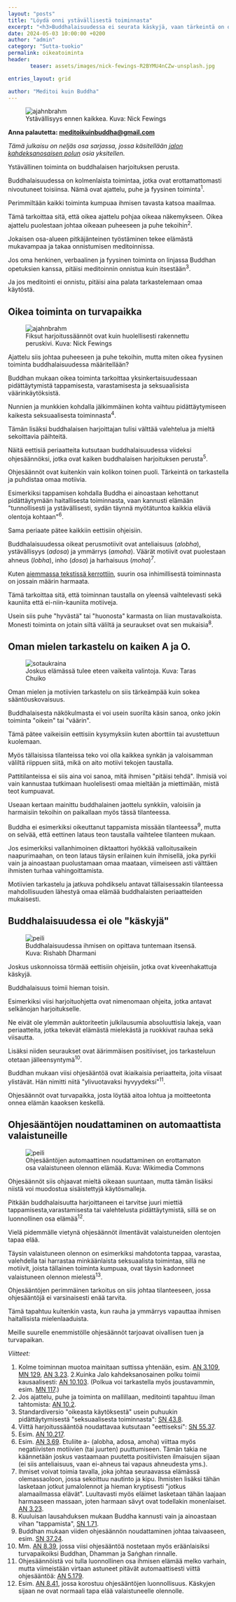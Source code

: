 ```yaml
---
layout: "posts"
title: "Löydä onni ystävällisestä toiminnasta"
excerpt: "<h3>Buddhalaisuudessa ei seurata käskyjä, vaan tärkeintä on oppia lukemaan omaa mieltään.</h3>"
date: 2024-05-03 10:00:00 +0200
author: "admin"
category: "Sutta-tuokio"
permalink: oikeatoiminta
header:  
       teaser: assets/images/nick-fewings-R2BYMU4nCZw-unsplash.jpg

entries_layout: grid

author: "Meditoi kuin Buddha"
---
```


<figure>
<img src="assets/images/nick-fewings-R2BYMU4nCZw-unsplash.jpg" alt="ajahnbrahm">
<figcaption> Ystävällisyys ennen kaikkea. Kuva: Nick Fewings</figcaption>
</figure>

<b> Anna palautetta: meditoikuinbuddha@gmail.com</b>

<i>Tämä julkaisu on neljäs osa sarjassa, jossa käsitellään <a href="https://meditoikuinbuddha.fi/buddhalainenharjoitus">jalon kahdeksanosaisen polun</a> osia yksitellen.</i>

Ystävällinen toiminta on buddhalaisen harjoituksen perusta.

Buddhalaisuudessa on kolmenlaista toimintaa, jotka ovat erottamattomasti nivoutuneet toisiinsa. Nämä ovat ajattelu, puhe ja fyysinen toiminta<sup>1</sup>. 

Perimmiltään kaikki toiminta kumpuaa ihmisen tavasta katsoa maailmaa.

Tämä tarkoittaa sitä, että oikea ajattelu pohjaa oikeaa näkemykseen. Oikea ajattelu puolestaan johtaa oikeaan puheeseen ja puhe tekoihin<sup>2</sup>.

Jokaisen osa-alueen pitkäjänteinen työstäminen tekee elämästä mukavampaa ja takaa onnistumisen meditoinnissa.

Jos oma henkinen, verbaalinen ja fyysinen toiminta on linjassa Buddhan opetuksien kanssa, pitäisi meditoinnin onnistua kuin itsestään<sup>3</sup>. 

Ja jos meditointi ei onnistu, pitäisi aina palata tarkastelemaan omaa käytöstä.

<h2>Oikea toiminta on turvapaikka</h2>

<figure>
<img src="assets/images/david-thielen-JTo6KqfRv1E-unsplash.jpg" alt="ajahnbrahm">
<figcaption> Fiksut harjoitussäännöt ovat kuin huolellisesti rakennettu peruskivi. Kuva: Nick Fewings</figcaption>
</figure>

Ajattelu siis johtaa puheeseen ja puhe tekoihin, mutta miten oikea fyysinen toiminta buddhalaisuudessa määritellään?

Buddhan mukaan oikea toiminta tarkoittaa yksinkertaisuudessaan pidättäytymistä tappamisesta, varastamisesta ja seksuaalisista väärinkäytöksistä. 

Nunnien ja munkkien kohdalla jälkimmäinen kohta vaihtuu pidättäytymiseen kaikesta seksuaalisesta toiminnasta<sup>4</sup>.

Tämän lisäksi buddhalaisen harjoittajan tulisi välttää valehtelua ja mieltä sekoittavia päihteitä. 

Näitä eettisiä periaatteita kutsutaan buddhalaisuudessa viideksi ohjesäännöksi, jotka ovat kaiken buddhalaisen harjoituksen perusta<sup>5</sup>.

Ohjesäännöt ovat kuitenkin vain kolikon toinen puoli. Tärkeintä on tarkastella ja puhdistaa omaa motiivia.

Esimerkiksi tappamisen kohdalla Buddha ei ainoastaan kehottanut pidättäytymään haitallisesta toiminnasta, vaan kannusti elämään "tunnollisesti ja ystävällisesti, sydän täynnä myötätuntoa kaikkia eläviä olentoja kohtaan"<sup>6</sup>.

Sama periaate pätee kaikkiin eettisiin ohjeisiin.

Buddhalaisuudessa oikeat perusmotiivit ovat anteliaisuus (<i>alobha</i>), ystävällisyys (<i>adosa</i>) ja ymmärrys (<i>amoha</i>). Väärät motiivit ovat puolestaan ahneus (<i>lobha</i>), inho (<i>dosa</i>) ja harhaisuus (<i>moha</i>)<sup>7</sup>. 

Kuten <a href="https://meditoikuinbuddha.fi/oikeapuhe">aiemmassa tekstissä kerrottiin</a>, suurin osa inhimillisestä toiminnasta on jossain määrin harmaata. 

Tämä tarkoittaa sitä, että toiminnan taustalla on yleensä vaihtelevasti sekä kauniita että ei-niin-kauniita motiiveja. 

Usein siis puhe "hyvästä" tai "huonosta" karmasta on liian mustavalkoista. Monesti toiminta on jotain siltä väliltä ja seuraukset ovat sen mukaisia<sup>8</sup>. 

<h2>Oman mielen tarkastelu on kaiken A ja O.</h2>

<figure>
<img src="assets/images/taras-chuiko-jp-B7ioHVzM-unsplash (1).jpg" alt="sotaukraina">
<figcaption> Joskus elämässä tulee eteen vaikeita valintoja. Kuva: Taras Chuiko</figcaption>
</figure>

Oman mielen ja motiivien tarkastelu on siis tärkeämpää kuin sokea sääntöuskovaisuus.

Buddhalaisesta näkökulmasta ei voi usein suorilta käsin sanoa, onko jokin toiminta "oikein" tai "väärin". 

Tämä pätee vaikeisiin eettisiin kysymyksiin kuten aborttiin tai avustettuun kuolemaan.

Myös tällaisissa tilanteissa teko voi olla kaikkea synkän ja valoisamman väliltä riippuen siitä, mikä on aito motiivi tekojen taustalla. 

Pattitilanteissa ei siis aina voi sanoa, mitä ihmisen "pitäisi tehdä". Ihmisiä voi vain kannustaa tutkimaan huolelisesti omaa mieltään ja miettimään, mistä teot kumpuavat. 

Useaan kertaan mainittu buddhalainen jaottelu synkkiin, valoisiin ja harmaisiin tekoihin on paikallaan myös tässä tilanteessa.

Buddha ei esimerkiksi oikeuttanut tappamista missään tilanteessa<sup>9</sup>, mutta on selvää, että eettinen lataus teon taustalla vaihtelee tilanteen mukaan.

Jos esimerkiksi vallanhimoinen diktaattori hyökkää valloitusaikein naapurimaahan, on teon lataus täysin erilainen kuin ihmisellä, joka pyrkii vain ja ainoastaan puolustamaan omaa maataan, viimeiseen asti välttäen ihmisten turhaa vahingoittamista.

Motiivien tarkastelu ja jatkuva pohdikselu antavat tällaisessakin tilanteessa mahdollisuuden lähestyä omaa elämää buddhalaisten periaatteiden mukaisesti.
 
<h2>Buddhalaisuudessa ei ole "käskyjä"</h2>

<figure>
<img src="assets/images/rishabh-dharmani-IvfAs3Qk64M-unsplash.jpg" alt="peili">
<figcaption> Buddhalaisuudessa ihmisen on opittava tuntemaan itsensä. Kuva: Rishabh Dharmani</figcaption>
</figure>

Joskus uskonnoissa törmää eettisiin ohjeisiin, jotka ovat kiveenhakattuja käskyjä.

Buddhalaisuus toimii hieman toisin.

Esimerkiksi viisi harjoituohjetta ovat nimenomaan ohjeita, jotka antavat selkänojan harjoitukselle. 

Ne eivät ole ylemmän auktoriteetin julkilausumia absoluuttisia lakeja, vaan periaatteita, jotka tekevät elämästä mielekästä ja ruokkivat rauhaa sekä viisautta.

Lisäksi niiden seuraukset ovat äärimmäisen positiiviset, jos tarkasteluun otetaan jälleensyntymä<sup>10</sup>.

Buddhan mukaan viisi ohjesääntöä ovat ikiaikaisia periaatteita, joita viisaat ylistävät. Hän nimitti niitä "ylivuotavaksi hyvyydeksi"<sup>11</sup>. 

Ohjesäännöt ovat turvapaikka, josta löytää aitoa lohtua ja moitteetonta onnea elämän kaaoksen keskellä.

<h2>Ohjesääntöjen noudattaminen on automaattista valaistuneille</h2>

<figure>
<img src="assets/images/640px-Sariputta-statue.jpg" alt="peili">
<figcaption> Ohjesääntöjen automaattinen noudattaminen on erottamaton osa valaistuneen olennon elämää. Kuva: Wikimedia Commons</figcaption>
</figure>

Ohjesäännöt siis ohjaavat mieltä oikeaan suuntaan, mutta tämän lisäksi niistä voi muodostua sisäistettyjä käytösmalleja. 

Pitkään buddhalaisuutta harjoittaneen ei tarvitse juuri miettiä tappamisesta,varastamisesta tai valehtelusta pidättäytymistä, sillä se on luonnollinen osa elämää<sup>12</sup>. 

Vielä pidemmälle vietynä ohjesäännöt ilmentävät valaistuneiden olentojen tapaa elää. 

Täysin valaistuneen olennon on esimerkiksi mahdotonta tappaa, varastaa, valehdella tai harrastaa minkäänlaista seksuaalista toimintaa, sillä ne motiivit, joista tällainen toiminta kumpuaa, ovat täysin kadonneet valaistuneen olennon mielestä<sup>13</sup>. 

Ohjesääntöjen perimmäinen tarkoitus on siis johtaa tilanteeseen, jossa ohjesääntöjä ei varsinaisesti enää tarvita. 

Tämä tapahtuu kuitenkin vasta, kun rauha ja ymmärrys vapauttaa ihmisen haitallisista mielenlaaduista.

Meille suurelle enemmistölle ohjesäännöt tarjoavat oivallisen tuen ja turvapaikan.

<i>Viitteet:</i>
1. Kolme toiminnan muotoa mainitaan suttissa yhtenään, esim. <a href="https://suttacentral.net/an3.109/en/sujato">AN 3.109</a>, <a href="https://suttacentral.net/mn129/en/sujato">MN 129</a>, <a href="https://suttacentral.net/an3.23/en">AN 3.23</a>.
2.Kuinka Jalo kahdeksanosainen polku toimii kausaalisesti: <a href="https://suttacentral.net/an10.103/en/sujato">AN 10.103</a>. (Polkua voi tarkastella myös joustavammin, esim. <a href="https://suttacentral.net/mn117/en/sujato">MN 117</a>.)
3. Jos ajattelu, puhe ja toiminta on mallillaan, meditointi tapahtuu ilman tahtomista: <a href="https://suttacentral.net/an10.2/en/sujato">AN 10.2</a>.
4. Standardiversio "oikeasta käytöksestä" usein puhuukin pidättäytymisestä "seksuaalisesta toiminnasta": <a href="https://suttacentral.net/ansn43.8/en/sujato">SN 43.8</a>.
5. Viittä harjoitussääntöä noudattavaa kutsutaan "eettiseksi":
<a href="https://suttacentral.net/sn55.37/en/sujato">SN 55.37</a>.
6. Esim. <a href="https://suttacentral.net/an10.217/en/sujato">AN 10.217</a>.
7. Esim. <a href="https://suttacentral.net/an10.217/en/sujato">AN 3.69</a>. Etuliite a- (alobha, adosa, amoha) viittaa myös negatiivisten motiivien (tai juurten) puuttumiseen. Tämän takia ne käännetään joskus vastaamaan puutetta positiivisten ilmaisujen sijaan (ei siis anteliaisuus, vaan ei-ahneus tai vapaus ahneudesta yms.).
8. Ihmiset voivat toimia tavalla, joka johtaa seuraavassa elämässä olemassaoloon, jossa sekoittuu nautinto ja kipu. Ihmisten lisäksi tähän lasketaan jotkut jumalolennot ja hieman kryptisesti "jotkus alamaailmassa elävät". Luultavasti myös eläimet lasketaan tähän laajaan harmaaseen massaan, joten harmaan sävyt ovat todellakin monenlaiset. <a href="https://suttacentral.net/an3.23/en/sujato">AN 3.23</a>.
9. Kuuluisan lausahduksen mukaan Buddha kannusti vain ja ainoastaan vihan "tappamista", <a href="https://suttacentral.net/sn1.71">SN 1.71</a>.
10. Buddhan mukaan viiden ohjesäännön noudattaminen johtaa taivaaseen, esim. <a href="https://suttacentral.net/sn37.24/en/sujato">SN 37.24</a>.
11. Mm. <a href="https://suttacentral.net/an8.39/en/sujato">AN 8.39</a>, jossa viisi ohjesääntöä nostetaan myös eräänlaisiksi turvapaikoiksi Buddhan, Dhamman ja Saṅghan rinnalle.
12. Ohjesäännöistä voi tulla luonnollinen osa ihmisen elämää melko varhain, mutta viimeistään virtaan astuneet pitävät automaattisesti viittä ohjesääntöä: <a href="https://suttacentral.net/an5.179/en/sujato">AN 5.179</a>.
13. Esim. <a href="https://suttacentral.net/an8.41/en/sujato">AN 8.41</a>, jossa korostuu ohjesääntöjen luonnollisuus. Käskyjen sijaan ne ovat normaali tapa elää valaistuneelle olennolle.



